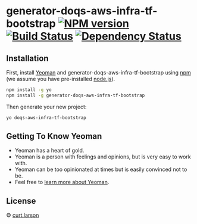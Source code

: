 # generator-doqs-aws-infra-tf-bootstrap [![NPM version][npm-image]][npm-url] [![Build Status][travis-image]][travis-url] [![Dependency Status][daviddm-image]][daviddm-url]
> 

## Installation

First, install [Yeoman](http://yeoman.io) and generator-doqs-aws-infra-tf-bootstrap using [npm](https://www.npmjs.com/) (we assume you have pre-installed [node.js](https://nodejs.org/)).

```bash
npm install -g yo
npm install -g generator-doqs-aws-infra-tf-bootstrap
```

Then generate your new project:

```bash
yo doqs-aws-infra-tf-bootstrap
```

## Getting To Know Yeoman

 * Yeoman has a heart of gold.
 * Yeoman is a person with feelings and opinions, but is very easy to work with.
 * Yeoman can be too opinionated at times but is easily convinced not to be.
 * Feel free to [learn more about Yeoman](http://yeoman.io/).

## License

 © [curt.larson]()


[npm-image]: https://badge.fury.io/js/generator-doqs-aws-infra-tf-bootstrap.svg
[npm-url]: https://npmjs.org/package/generator-doqs-aws-infra-tf-bootstrap
[travis-image]: https://travis-ci.com/devobsessed/generator-doqs-aws-infra-tf-bootstrap.svg?branch=master
[travis-url]: https://travis-ci.com/devobsessed/generator-doqs-aws-infra-tf-bootstrap
[daviddm-image]: https://david-dm.org/devobsessed/generator-doqs-aws-infra-tf-bootstrap.svg?theme=shields.io
[daviddm-url]: https://david-dm.org/devobsessed/generator-doqs-aws-infra-tf-bootstrap
